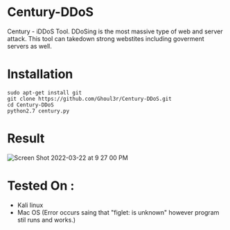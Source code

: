 # Century-DDoS
Century - iDDoS Tool. DDoSing is the most massive type of web and server attack. This tool can takedown strong webstites including goverment servers as well.

# Installation
```
sudo apt-get install git
git clone https://github.com/Ghoul3r/Century-DDoS.git
cd Century-DDoS
python2.7 century.py
```

# Result
![Screen Shot 2022-03-22 at 9 27 00 PM](https://user-images.githubusercontent.com/96554099/159603863-48f1ce7f-fa90-4a63-8f30-2d90dcbc08c3.png)

# Tested On :
* Kali linux
* Mac OS (Error occurs saing that "figlet: is unknown" however program stil runs and works.)
